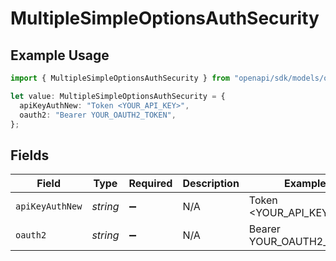 # MultipleSimpleOptionsAuthSecurity

## Example Usage

```typescript
import { MultipleSimpleOptionsAuthSecurity } from "openapi/sdk/models/operations";

let value: MultipleSimpleOptionsAuthSecurity = {
  apiKeyAuthNew: "Token <YOUR_API_KEY>",
  oauth2: "Bearer YOUR_OAUTH2_TOKEN",
};
```

## Fields

| Field                    | Type                     | Required                 | Description              | Example                  |
| ------------------------ | ------------------------ | ------------------------ | ------------------------ | ------------------------ |
| `apiKeyAuthNew`          | *string*                 | :heavy_minus_sign:       | N/A                      | Token <YOUR_API_KEY>     |
| `oauth2`                 | *string*                 | :heavy_minus_sign:       | N/A                      | Bearer YOUR_OAUTH2_TOKEN |